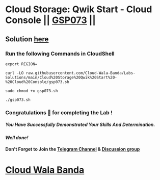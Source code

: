 # Cloud Storage: Qwik Start - Cloud Console || [GSP073](https://www.cloudskillsboost.google/focuses/1760?parent=catalog) ||

## Solution [here](https://youtu.be/qBEQQ-aoYZc)

### Run the following Commands in CloudShell
```
export REGION=
```
```
curl -LO raw.githubusercontent.com/Cloud-Wala-Banda/Labs-Solutions/main/Cloud%20Storage%20Qwik%20Start%20-%20Cloud%20Console/gsp073.sh

sudo chmod +x gsp073.sh

./gsp073.sh
```
### Congratulations 🎉 for completing the Lab !

##### *You Have Successfully Demonstrated Your Skills And Determination.*

#### *Well done!*

#### Don't Forget to Join the [Telegram Channel](https://t.me/cloudwalabanda) & [Discussion group](https://t.me/cloudwalabandachats)

# [Cloud Wala Banda](https://www.youtube.com/@cloudwalabanda)
